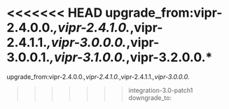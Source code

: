 <<<<<<< HEAD
upgrade_from:vipr-2.4.0.0.*,vipr-2.4.1.0.*,vipr-2.4.1.1.*,vipr-3.0.0.0.*,vipr-3.0.0.1.*,vipr-3.1.0.0.*,vipr-3.2.0.0.*
=======
upgrade_from:vipr-2.4.0.0.*,vipr-2.4.1.0.*,vipr-2.4.1.1.*,vipr-3.0.0.0.*
>>>>>>> integration-3.0-patch1
downgrade_to:
